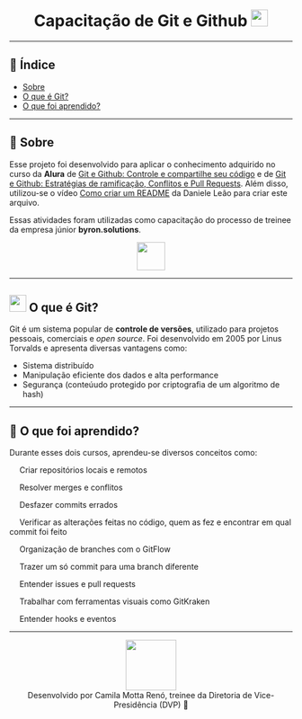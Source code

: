 <h1 align="center">
    Capacitação de Git e Github
    <img src="https://cdn-icons-png.flaticon.com/512/733/733553.png" height=30px>
</h1>

---

## 🔎 Índice
- [Sobre](#%F0%9F%93%83-sobre)
- [O que é Git?](#%F0%9F%94%97-o-que-%C3%A9-git)
- [O que foi aprendido?](#%F0%9F%93%9D-o-que-foi-aprendido)

---

## 📃 Sobre

Esse projeto foi desenvolvido para aplicar o conhecimento adquirido no curso da **Alura** de [Git e Github: Controle e compartilhe seu código](https://www.alura.com.br/curso-online-git-github-controle-de-versao) e de [Git e Github: Estratégias de ramificação, Conflitos e Pull Requests](https://www.alura.com.br/curso-online-git-github-branching-conflitos-pull-requests). Além disso, utilizou-se o vídeo [Como criar um README](https://www.youtube.com/watch?v=Gcb60rPbnKA) da Daniele Leão para criar este arquivo.

Essas atividades foram utilizadas como capacitação do processo de treinee da empresa júnior **byron.solutions**. 
<div align="center">
    <img src="https://i.ibb.co/LR9cC9m/Logo-modo-escuro-copiar.png" height=50px>
</div>


---

## <img src="https://ik.imagekit.io/kjun1uxf652/git-image_LG3sWVk6-.jpg?ik-sdk-version=javascript-1.4.3&updatedAt=1644803379407" height=30px> O que é Git? 
Git é um sistema popular de **controle de versões**, utilizado para projetos pessoais, comerciais e *open source*. Foi desenvolvido em 2005 por Linus Torvalds e apresenta diversas vantagens como:

- Sistema distribuído
- Manipulação eficiente dos dados e alta performance
- Segurança (conteúudo protegido por criptografia de um algoritmo de hash)

---

## 📝 O que foi aprendido?
Durante esses dois cursos, aprendeu-se diversos conceitos como:

<img src="https://cdn-icons-png.flaticon.com/512/1828/1828643.png" height=14px> Criar repositórios locais e remotos

<img src="https://cdn-icons-png.flaticon.com/512/1828/1828643.png" height=14px> Resolver merges e conflitos

<img src="https://cdn-icons-png.flaticon.com/512/1828/1828643.png" height=14px> Desfazer commits errados

<img src="https://cdn-icons-png.flaticon.com/512/1828/1828643.png" height=14px> Verificar as alterações feitas no código, quem as fez e encontrar em qual commit foi feito

<img src="https://cdn-icons-png.flaticon.com/512/1828/1828643.png" height=14px> Organização de branches com o GitFlow

<img src="https://cdn-icons-png.flaticon.com/512/1828/1828643.png" height=14px> Trazer um só commit para uma branch diferente

<img src="https://cdn-icons-png.flaticon.com/512/1828/1828643.png" height=14px> Entender issues e pull requests

<img src="https://cdn-icons-png.flaticon.com/512/1828/1828643.png" height=14px> Trabalhar com ferramentas visuais como GitKraken

<img src="https://cdn-icons-png.flaticon.com/512/1828/1828643.png" height=14px> Entender hooks e eventos

---

<div align="center">
    <img src="https://ik.imagekit.io/kjun1uxf652/developer_72zjiNSc6.png?ik-sdk-version=javascript-1.4.3&updatedAt=1644803664147" height=90px>
</div>
<div align="center">
    Desenvolvido por Camila Motta Renó, treinee da Diretoria de Vice-Presidência (DVP) 💜
</div>

